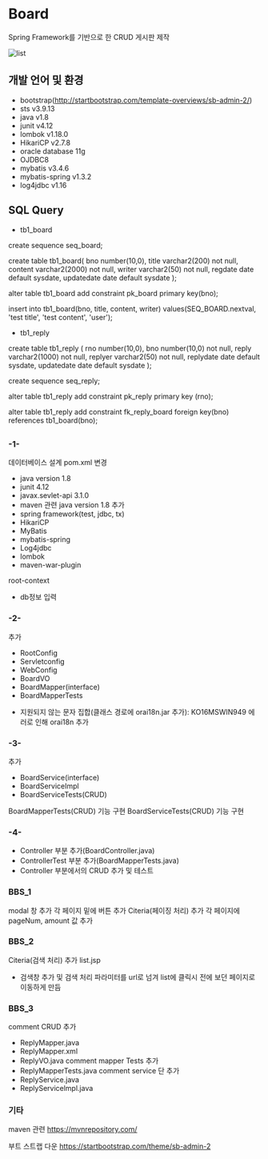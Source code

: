 # Board
Spring Framework를 기반으로 한 CRUD 게시판 제작

![list](https://user-images.githubusercontent.com/42952319/98673511-c7dcbc80-239a-11eb-82b5-12844f29743f.PNG)

## 개발 언어 및 환경
- bootstrap(http://startbootstrap.com/template-overviews/sb-admin-2/)
- sts v3.9.13
- java v1.8
- junit v4.12
- lombok v1.18.0
- HikariCP v2.7.8
- oracle database 11g
- OJDBC8
- mybatis v3.4.6
- mybatis-spring v1.3.2
- log4jdbc v1.16

## SQL Query
- tb1_board

create sequence seq_board;

create table tb1_board(
	bno number(10,0),
	title varchar2(200) not null,
	content varchar2(2000) not null,
	writer varchar2(50) not null,
	regdate date default sysdate,
	updatedate date default sysdate
);

alter table tb1_board add constraint pk_board
primary key(bno);

insert into tb1_board(bno, title, content, writer)
values(SEQ_BOARD.nextval, 'test title', 'test content', 'user');

- tb1_reply

create table tb1_reply (
rno number(10,0),
bno number(10,0) not null,
reply varchar2(1000) not null,
replyer varchar2(50) not null,
replydate date default sysdate,
updatedate date default sysdate
);

create sequence seq_reply;

alter table tb1_reply add constraint pk_reply primary key (rno);

alter table tb1_reply add constraint fk_reply_board
foreign key(bno) references tb1_board(bno);

##
### -1-

데이터베이스 설계
pom.xml
변경
- java version 1.8
- junit 4.12
- javax.sevlet-api 3.1.0
- maven 관련 java version 1.8
추가
- spring framework(test, jdbc, tx)
- HikariCP
- MyBatis
- mybatis-spring
- Log4jdbc
- lombok
- maven-war-plugin

root-context
- db정보 입력


### -2-
추가
- RootConfig
- Servletconfig
- WebConfig
- BoardVO
- BoardMapper(interface)
- BoardMapperTests

* 지원되지 않는 문자 집합(클래스 경로에 orai18n.jar 추가): KO16MSWIN949
	에러로 인해 orai18n 추가


### -3-
추가
- BoardService(interface)
- BoardServiceImpl
- BoardServiceTests(CRUD)


BoardMapperTests(CRUD) 기능 구현
BoardServiceTests(CRUD) 기능 구현


### -4-
- Controller 부분 추가(BoardController.java)
- ControllerTest 부분 추가(BoardMapperTests.java)
- Controller 부분에서의 CRUD 추가 및 테스트
### BBS_1
modal 창 추가
각 페이지 밑에 버튼 추가
Citeria(페이징 처리) 추가
각 페이지에 pageNum, amount 값 추가
### BBS_2
Citeria(검색 처리) 추가
list.jsp
- 검색창 추가 및 검색 처리
파라미터를 url로 넘겨 list에 클릭시 전에 보던 페이지로 이동하게 만듬
### BBS_3
comment CRUD 추가
- ReplyMapper.java
- ReplyMapper.xml
- ReplyVO.java
comment mapper Tests 추가
- ReplyMapperTests.java
comment service 단 추가
- ReplyService.java
- ReplyServicelmpl.java

### 기타
maven 관련
https://mvnrepository.com/

부트 스트랩 다운
https://startbootstrap.com/theme/sb-admin-2
